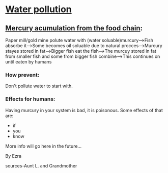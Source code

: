 
<html lang="en">
<head>
    <meta charset="UTF-8">
    <meta name="viewport" content="width=device-width, initial-scale=1.0">
    <link rel="stylesheet" href="edit.css">
</head>
<body>
    <h1><u>Water pollution</u></h1>
    <h2><u>Mercury acumulation from the food chain</u>:</h2>
    <p>Paper mill/gold mine polute water with (water soluable)murcury-->Fish absorbe it-->Some becomes oil soluable due to natural procces-->Murcury stayes stored in fat-->Bigger fish eat the fish-->The murcuy stored in fat from smaller fish and some from bigger fish combine-->This continues on until eaten by humans</p>
    <h3>How prevent:</h3>
    <p>Don't pollute water to start with.</p>
    <h3>Effects for humans:</h3>
    <p>Having murcury in your system is bad, it is poisonous. Some effects of that are:   </p>
    <ul>
        <li>if</li>
        <li>you</li>
        <li>know</li>
    </ul>
    <p>More info will go here in the future...</p>
    <p>By Ezra</p>
    <p>sources-Aunt L. and Grandmother</p>
</body>
</html>
